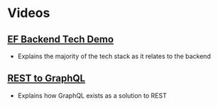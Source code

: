 # Videos

## [EF Backend Tech Demo](https://drive.google.com/file/d/1BxtCi_nNucGvGVkGJ4rzsotjEsSSjoah/view?usp=drive_link)

- Explains the majority of the tech stack as it relates to the backend

## [REST to GraphQL](https://drive.google.com/file/d/1G6y3lrZMmj7TcRvLSrx4i0qQFFKmOi4m/view?usp=drive_link)

- Explains how GraphQL exists as a solution to REST
